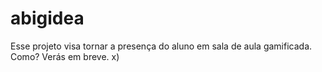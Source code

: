 # abigidea
Esse projeto visa tornar a presença do aluno em sala de aula gamificada. Como? Verás em breve. x)
